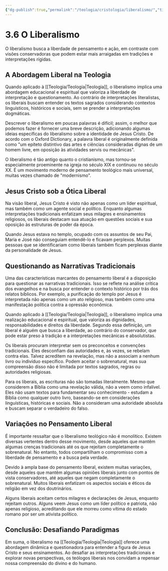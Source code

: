 ```yaml
---
{"dg-publish":true,"permalink":"/teologia/cristologia/liberalismo/","title":"3.6 O Liberalismo","metatags":{"description":"buscam entender os textos sagrados considerando contextos linguísticos, históricos e sociais"},"tags":["Teologia","Cristologia"],"updated":"2025-02-04T20:50:54.708-03:00"}
---
```


# 3.6 O Liberalismo

O liberalismo busca a liberdade de pensamento e ação, em contraste com visões conservadoras que podem estar mais arraigadas em tradições e interpretações rígidas.

## **A Abordagem Liberal na Teologia**

Quando aplicado à [[Teologia/Teologia\|Teologia]], o liberalismo implica uma abordagem educacional e espiritual que valoriza a liberdade de interpretação e questionamento. Ao contrário de interpretações literalistas, os liberais buscam entender os textos sagrados considerando contextos linguísticos, históricos e sociais, sem se prender a interpretações dogmáticas.

Descrever o liberalismo em poucas palavras é difícil; assim, o melhor que podemos fazer é fornecer uma breve descrição, adicionando algumas ideias específicas do liberalismo sobre a identidade de Jesus Cristo. De acordo com o Oxford Dictionary, a palavra liberal é originalmente definida como "um epíteto distintivo das artes e ciências consideradas dignas de um homem livre, em oposição às atividades servis ou mecânicas".

O liberalismo é tão antigo quanto o cristianismo, mas tornou-se especialmente proeminente na igreja no século XIX e continuou no século XX. É um movimento moderno de pensamento teológico mais universal, muitas vezes chamado de "modernismo".

## **Jesus Cristo sob a Ótica Liberal**

Na visão liberal, Jesus Cristo é visto não apenas como um líder espiritual, mas também como um agente social e político. Enquanto algumas interpretações tradicionais enfatizam seus milagres e ensinamentos religiosos, os liberais destacam sua atuação em questões sociais e sua oposição às estruturas de poder da época.

Quando Jesus estava no templo, ocupado com os assuntos de seu Pai, Maria e José não conseguiam entendê-lo e ficavam perplexos. Muitas pessoas que se identificariam como liberais também ficam perplexas diante da personalidade de Jesus.

## **Questionando as Narrativas Tradicionais**

Uma das características marcantes do pensamento liberal é a disposição para questionar as narrativas tradicionais. Isso se reflete na análise crítica dos evangelhos e na busca por entender o contexto histórico por trás dos relatos bíblicos. Por exemplo, a purificação do templo por Jesus é interpretada não apenas como um ato religioso, mas também como uma manifestação política contra a opressão econômica.

Quando aplicado à [[Teologia/Teologia\|Teologia]], o liberalismo implica uma realização educacional e espiritual, que valoriza as dignidades, responsabilidades e direitos da liberdade. Segundo essa definição, um liberal é alguém que busca a liberdade, ao contrário do conservador, que pode estar preso à tradição e a interpretações mecânicas e absolutistas.

Os liberais procuram interpretar sem os preconceitos e convenções tradicionais. Eles desconfiam das autoridades e, às vezes, se rebelam contra elas. Talvez acreditem na revelação, mas não a associam a nenhum livro ou indivíduo específico. Podem aceitar o sobrenatural, mas sua compreensão disso não é limitada por textos sagrados, regras ou autoridades religiosas.

Para os liberais, as escrituras não são tomadas literalmente. Mesmo que considerem a Bíblia como uma revelação válida, não a veem como infalível. Eles não usam textos para fundamentar seu conhecimento - estudam a Bíblia como qualquer outro livro, baseando-se em considerações linguísticas, históricas e sociais. Não a consideram uma autoridade absoluta e buscam separar o verdadeiro do falso.

## **Variações no Pensamento Liberal**

É importante ressaltar que o liberalismo teológico não é monolítico. Existem diversas vertentes dentro desse movimento, desde aqueles que mantêm algumas crenças tradicionais até os que rejeitam completamente o sobrenatural. No entanto, todos compartilham o compromisso com a liberdade de pensamento e a busca pela verdade.

Devido à ampla base do pensamento liberal, existem muitas variações, desde aqueles que mantêm algumas opiniões liberais junto com pontos de vista conservadores, até aqueles que negam completamente o sobrenatural. Muitos liberais enfatizam os aspectos sociais e éticos da religião em vez dos doutrinários.

Alguns liberais aceitam certos milagres e declarações de Jesus, enquanto rejeitam outros. Alguns veem Jesus como um líder político e patriota, não apenas religioso, acreditando que ele morreu como vítima do estado romano por ser um ativista político.

## **Conclusão: Desafiando Paradigmas**

Em suma, o liberalismo na [[Teologia/Teologia\|Teologia]] oferece uma abordagem dinâmica e questionadora para entender a figura de Jesus Cristo e seus ensinamentos. Ao desafiar as interpretações tradicionais e explorar novas perspectivas, os teólogos liberais nos convidam a repensar nossa compreensão do divino e do humano.
